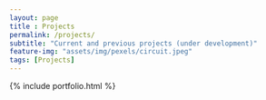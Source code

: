 ```yaml
--- 
layout: page
title : Projects 
permalink: /projects/
subtitle: "Current and previous projects (under development)" 
feature-img: "assets/img/pexels/circuit.jpeg"
tags: [Projects]
---
```


{% include portfolio.html %}